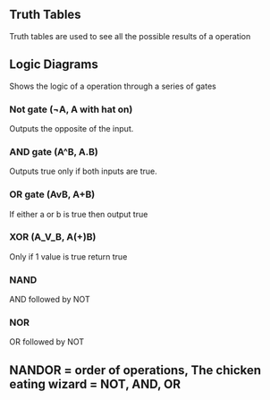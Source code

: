 ## Truth Tables
Truth tables are used to see all the possible results of a operation

## Logic Diagrams
Shows the logic of a operation through a series of gates 

### Not gate (¬A, A with hat on)
Outputs the opposite of the input.

### AND gate (A^B, A.B)
Outputs true only if both inputs are true.

### OR gate (AvB, A+B)
If either a or b is true then output true 

### XOR (A_V_B, A(+)B)
Only if 1 value is true return true

### NAND
AND followed by NOT 

### NOR
OR followed by NOT

## NANDOR = order of operations, The chicken eating wizard = NOT, AND, OR